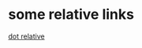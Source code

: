 
# some relative links

[dot relative](./intro)


<!--
2015 1223 14:04pm
vim: set ft=markdown tw=78:
-->
